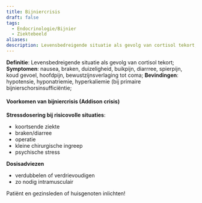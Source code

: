```yaml
---
title: Bijniercrisis
draft: false
tags:
  - Endocrinologie/Bijnier
  - Ziektebeeld
aliases: 
description: Levensbedreigende situatie als gevolg van cortisol tekort;
---
```


**Definitie**: Levensbedreigende situatie als gevolg van cortisol tekort;
**Symptomen**: nausea, braken, duizeligheid, buikpijn, diarrree, spierpijn, koud gevoel, hoofdpijn, bewustzijnsverlaging tot coma;
**Bevindingen**: hypotensie, hyponatriemie, hyperkaliemie (bij primaire bijnierschorsinsufficiëntie;

#### Voorkomen van bijniercrisis (Addison crisis)
**Stressdosering bij risicovolle situaties**:
- koortsende ziekte
- braken/diarree
- operatie
- kleine chirurgische ingreep
- psychische stress

**Dosisadviezen**
- verdubbelen of verdrievoudigen
- zo nodig intramusculair

Patiënt en gezinsleden of huisgenoten inlichten!